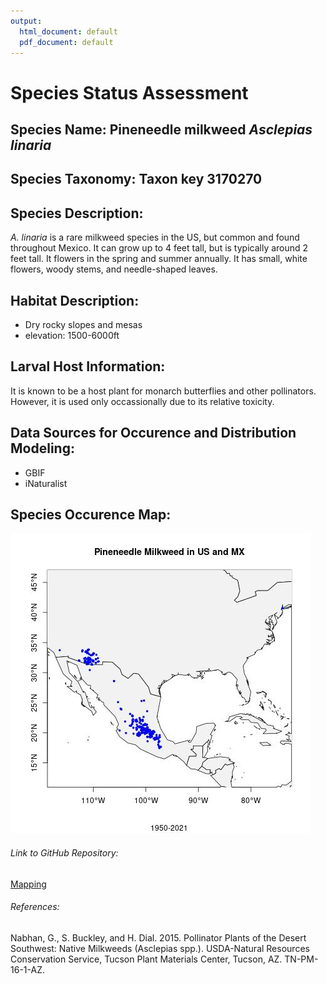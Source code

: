 ```yaml
---
output:
  html_document: default
  pdf_document: default
---
```

# Species Status Assessment

## Species Name: Pineneedle milkweed *Asclepias linaria*

## Species Taxonomy: Taxon key 3170270 

## Species Description:
*A. linaria* is a rare milkweed species in the US, but common and found throughout
Mexico. It can grow up to 4 feet tall, but is typically around 2 feet tall.
It flowers in the spring and summer annually. It has small, white flowers, woody stems, and needle-shaped leaves. 

## Habitat Description:
- Dry rocky slopes and mesas
- elevation: 1500-6000ft

## Larval Host Information:
It is known to be a host plant for monarch butterflies and other pollinators. However,
it is used only occassionally due to its relative toxicity. 

## Data Sources for Occurence and Distribution Modeling:
- GBIF
- iNaturalist

## Species Occurence Map:
![Map](output/MUSMXspocc.jpg)

###### Link to GitHub Repository:
[Mapping](mapping.Rmd)

###### References:
Nabhan, G., S. Buckley, and H. Dial. 2015. Pollinator Plants of the Desert Southwest: Native
Milkweeds (Asclepias spp.). USDA-Natural Resources Conservation Service, Tucson Plant
Materials Center, Tucson, AZ. TN-PM-16-1-AZ. 
